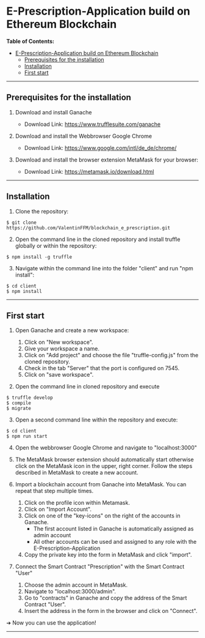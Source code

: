 # E-Prescription-Application build on Ethereum Blockchain

**Table of Contents:**
- [E-Prescription-Application build on Ethereum Blockchain](#e-prescription-application-build-on-ethereum-blockchain)
  - [Prerequisites for the installation](#prerequisites-for-the-installation)
  - [Installation](#installation)
  - [First start](#first-start)

---

## Prerequisites for the installation

1. Download and install Ganache 
   - Download Link: https://www.trufflesuite.com/ganache
   
2. Download and install the Webbrowser Google Chrome
   - Download Link: https://www.google.com/intl/de_de/chrome/

3. Download and install the browser extension MetaMask for your browser:
   - Download Link: https://metamask.io/download.html


---

## Installation

1. Clone the repository:
```
$ git clone https://github.com/ValentinFFM/blockchain_e_prescription.git
```

2. Open the command line in the cloned repository and install truffle globally or within the repository:
```
$ npm install -g truffle
```

3. Navigate within the command line into the folder "client" and run "npm install":
```
$ cd client
$ npm install
```

---

## First start

1. Open Ganache and create a new workspace:
   1. Click on "New workspace".
   2. Give your workspace a name.
   3. Click on "Add project" and choose the file "truffle-config.js" from the cloned repository.
   4. Check in the tab "Server" that the port is configured on 7545.
   5. Click on "save workspace".

2. Open the command line in cloned repository and execute
```
$ truffle develop
$ compile
$ migrate
```

3. Open a second command line within the repository and execute:
```
$ cd client
$ npm run start
```

4. Open the webbrowser Google Chrome and navigate to "localhost:3000"

5. The MetaMask browser extension should automatically start otherwise click on the MetaMask icon in the upper, right corner. Follow the steps described in MetaMask to create a new account. 

6. Import a blockchain account from Ganache into MetaMask. You can repeat that step multiple times.
   1. Click on the profile icon within Metamask.
   2. Click on "Import Account".
   3. Click on one of the "key-icons" on the right of the accounts in Ganache.
      - The first account listed in Ganache is automatically assigned as admin account
      - All other accounts can be used and assigned to any role with the E-Prescription-Application
   4. Copy the private key into the form in MetaMask and click "import". 

7. Connect the Smart Contract "Prescription" with the Smart Contract "User"
   1. Choose the admin account in MetaMask.
   2. Navigate to "localhost:3000/admin". 
   3. Go to "contracts" in Ganache and copy the address of the Smart Contract "User".
   4. Insert the address in the form in the browser and click on "Connect".

  ➔ Now you can use the application!

---


